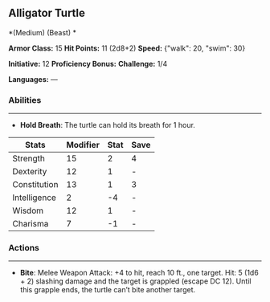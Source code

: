 ## Alligator Turtle
*(Medium) (Beast) *

**Armor Class:** 15
**Hit Points:** 11 (2d8+2)
**Speed:** {"walk": 20, "swim": 30}

**Initiative:** 12
**Proficiency Bonus:**
**Challenge:** 1/4

**Languages:** —

### Abilities
 --- 
- **Hold Breath**: The turtle can hold its breath for 1 hour.



| Stats | Modifier | Stat | Save
| ---- | ---- | ---- | ---- |
| Strength | 15 | 2 | 4 |
| Dexterity | 12 | 1 | - |
| Constitution | 13 | 1 | 3 |
| Intelligence | 2 | -4 | - |
| Wisdom | 12 | 1 | - |
| Charisma | 7 | -1 | - |

### Actions
 --- 
- **Bite**: Melee Weapon Attack: +4 to hit, reach 10 ft., one target. Hit: 5 (1d6 + 2) slashing damage and the target is grappled (escape DC 12). Until this grapple ends, the turtle can’t bite another target.

